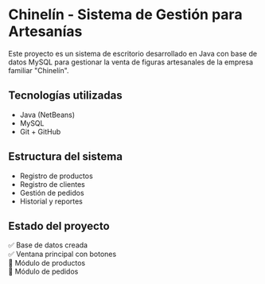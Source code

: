 # Chinelín - Sistema de Gestión para Artesanías

Este proyecto es un sistema de escritorio desarrollado en Java con base de datos MySQL para gestionar la venta de figuras artesanales de la empresa familiar "Chinelín".

## Tecnologías utilizadas
- Java (NetBeans)
- MySQL
- Git + GitHub

## Estructura del sistema
- Registro de productos
- Registro de clientes
- Gestión de pedidos
- Historial y reportes

## Estado del proyecto
✅ Base de datos creada  
✅ Ventana principal con botones  
🔲 Módulo de productos  
🔲 Módulo de pedidos  

